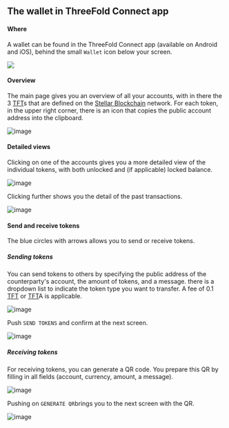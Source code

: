 ## The wallet in ThreeFold Connect app

#### Where

A wallet can be found in the ThreeFold Connect app (available on Android and iOS), behind the small `Wallet` icon below your screen.

![](threefold__wallet_icon.jpg  )

#### Overview

The main page gives you an overview of all your accounts, with in there the 3 [TFT](threefold__threefold_token)s that are defined on the [Stellar Blockchain](threefold__stellar_blockchain) network.
For each token, in the upper right corner, there is an icon that copies the public account address into the clipboard.

![image](threefold__accounts_overview_stellar_mainnet.png  )

#### Detailed views

Clicking on one of the accounts gives you a more detailed view of the individual tokens, with both unlocked and (if applicable) locked balance.

![image](threefold__account_det_stellar_mainnet.png  )

Clicking further shows you the detail of the past transactions.

![image](threefold__trx_stellar_mainnet.png  )

#### Send and receive tokens

The blue circles with arrows allows you to send or receive tokens.

##### Sending tokens

You can send tokens to others by specifying the public address of the counterparty's account, the amount of tokens, and a message. there is a dropdown list to indicate the token type you want to transfer.
A fee of 0.1 [TFT](threefold__threefold_token) or [TFT](threefold__threefold_token)A is applicable.

![image](threefold__send_trx_stellar_mainnet.png  )

Push `SEND TOKENS` and confirm at the next screen.

![image](threefold__confirm_send_stellar_mainnet.png  )

##### Receiving tokens

For receiving tokens, you can generate a QR code. You prepare this QR by filling in all fields (account, currency, amount, a message).

![image](threefold__receive_trx_stellar_mainnet.png  )

Pushing on `GENERATE QR`brings you to the next screen with the QR.

![image](threefold__receive_qr_stellar_mainnet.png  )